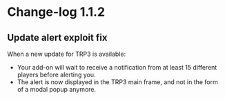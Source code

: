 # Change-log 1.1.2

## Update alert exploit fix

When a new update for TRP3 is available:
* Your add-on will wait to receive a notification from at least 15 different players before alerting you.
* The alert is now displayed in the TRP3 main frame, and not in the form of a modal popup anymore.